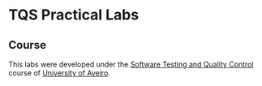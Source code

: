 # TQS Practical Labs

## Course
This labs were developed under the [Software Testing and Quality Control](https://www.ua.pt/en/uc/8109) course of [University of Aveiro](https://www.ua.pt/).
